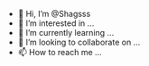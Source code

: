 - 👋 Hi, I’m @Shagsss
- 👀 I’m interested in ...
- 🌱 I’m currently learning ...
- 💞️ I’m looking to collaborate on ...
- 📫 How to reach me ...

<!---
Shagsss/Shagsss is a ✨ special ✨ repository because its `README.md` (this file) appears on your GitHub profile.
You can click the Preview link to take a look at your changes.
--->
